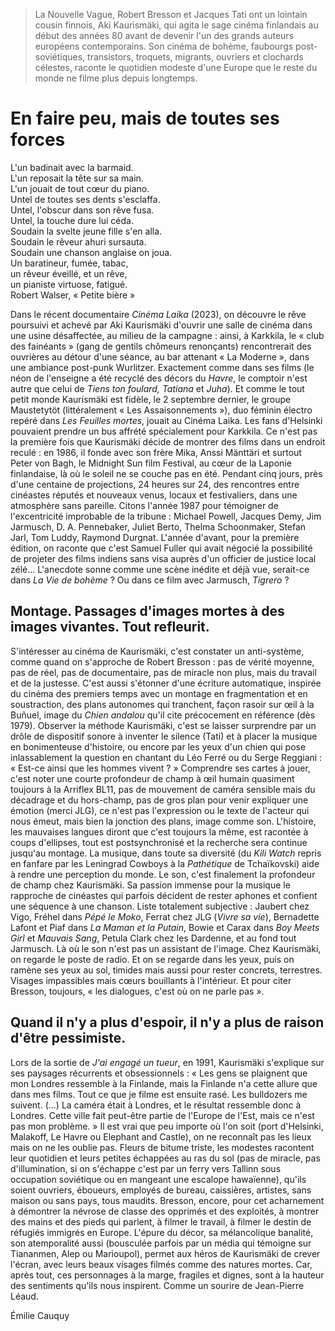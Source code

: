 > La Nouvelle Vague, Robert Bresson et Jacques Tati ont un lointain cousin finnois, Aki Kaurismäki, qui agita le sage cinéma finlandais au début des années 80 avant de devenir l'un des grands auteurs européens contemporains. Son cinéma de bohème, faubourgs post-soviétiques, transistors, troquets, migrants, ouvriers et clochards célestes, raconte le quotidien modeste d'une Europe que le reste du monde ne filme plus depuis longtemps.

# En faire peu, mais de toutes ses forces

L'un badinait avec la barmaid.  
L'un reposait la tête sur sa main.  
L'un jouait de tout cœur du piano.  
Untel de toutes ses dents s'esclaffa.  
Untel, l'obscur dans son rêve fusa.  
Untel, la touche dure lui céda.  
Soudain la svelte jeune fille s'en alla.  
Soudain le rêveur ahuri sursauta.  
Soudain une chanson anglaise on joua.  
Un baratineur, fumée, tabac,  
un rêveur éveillé, et un rêve,  
un pianiste virtuose, fatigué.  
Robert Walser, « Petite bière »

Dans le récent documentaire _Cinéma Laika_ (2023), on découvre le rêve poursuivi et achevé par Aki Kaurismäki d'ouvrir une salle de cinéma dans une usine désaffectée, au milieu de la campagne : ainsi, à Karkkila, le « club des fainéants » (gang de gentils chômeurs renonçants) rencontrerait des ouvrières au détour d'une séance, au bar attenant « La Moderne », dans une ambiance post-punk Wurlitzer. Exactement comme dans ses films (le néon de l'enseigne a été recyclé des décors du _Havre_, le comptoir n'est autre que celui de _Tiens ton foulard, Tatiana_ et _Juha_). Et comme le tout petit monde Kaurismäki est fidèle, le 2 septembre dernier, le groupe Maustetytöt (littéralement « Les Assaisonnements »), duo féminin électro repéré dans _Les Feuilles mortes_, jouait au Cinéma Laika. Les fans d'Helsinki pouvaient prendre un bus affrété spécialement pour Karkkila. Ce n'est pas la première fois que Kaurismäki décide de montrer des films dans un endroit reculé : en 1986, il fonde avec son frère Mika, Anssi Mänttäri et surtout Peter von Bagh, le Midnight Sun film Festival, au cœur de la Laponie finlandaise, là où le soleil ne se couche pas en été. Pendant cinq jours, près d'une centaine de projections, 24 heures sur 24, des rencontres entre cinéastes réputés et nouveaux venus, locaux et festivaliers, dans une atmosphère sans pareille. Citons l'année 1987 pour témoigner de l'excentricité improbable de la tribune : Michael Powell, Jacques Demy, Jim Jarmusch, D. A. Pennebaker, Juliet Berto, Thelma Schoonmaker, Stefan Jarl, Tom Luddy, Raymond Durgnat. L'année d'avant, pour la première édition, on raconte que c'est Samuel Fuller qui avait négocié la possibilité de projeter des films indiens sans visa auprès d'un officier de justice local zélé... L'anecdote sonne comme une scène inédite et déjà vue, serait-ce dans _La Vie de bohème_ ? Ou dans ce film avec Jarmusch, _Tigrero_ ?

## Montage. Passages d'images mortes à des images vivantes. Tout refleurit.

S'intéresser au cinéma de Kaurismäki, c'est constater un anti-système, comme quand on s'approche de Robert Bresson : pas de vérité moyenne, pas de réel, pas de documentaire, pas de miracle non plus, mais du travail et de la justesse. C'est aussi s'étonner d'une écriture automatique, inspirée du cinéma des premiers temps avec un montage en fragmentation et en soustraction, des plans autonomes qui tranchent, façon rasoir sur œil à la Buñuel, image du _Chien andalou_ qu'il cite précocement en référence (dès 1979). Observer la méthode Kaurismäki, c'est se laisser surprendre par un drôle de dispositif sonore à inventer le silence (Tati) et à placer la musique en bonimenteuse d'histoire, ou encore par les yeux d'un chien qui pose inlassablement la question en chantant du Léo Ferré ou du Serge Reggiani : « Est-ce ainsi que les hommes vivent ? » Comprendre ses cartes à jouer, c'est noter une courte profondeur de champ à œil humain quasiment toujours à la Arriflex BL11, pas de mouvement de caméra sensible mais du décadrage et du hors-champ, pas de gros plan pour venir expliquer une émotion (merci JLG), ce n'est pas l'expression ou le texte de l'acteur qui nous émeut, mais bien la jonction des plans, image comme son. L'histoire, les mauvaises langues diront que c'est toujours la même, est racontée à coups d'ellipses, tout est postsynchronisé et la recherche sera continue jusqu'au montage. La musique, dans toute sa diversité (du _Kili Watch_ repris en fanfare par les Leningrad Cowboys à la _Pathétique_ de Tchaïkovski) aide à rendre une perception du monde. Le son, c'est finalement la profondeur de champ chez Kaurismäki. Sa passion immense pour la musique le rapproche de cinéastes qui parfois décident de rester aphones et confient une séquence à une chanson. Liste totalement subjective : Jaubert chez Vigo, Fréhel dans _Pépé le Moko_, Ferrat chez JLG (_Vivre sa vie_), Bernadette Lafont et Piaf dans _La Maman et la Putain_, Bowie et Carax dans _Boy Meets Girl_ et _Mauvais Sang_, Petula Clark chez les Dardenne, et au fond tout Jarmusch. Là où le son n'est pas un assistant de l'image. Chez Kaurismäki, on regarde le poste de radio. Et on se regarde dans les yeux, puis on ramène ses yeux au sol, timides mais aussi pour rester concrets, terrestres. Visages impassibles mais cœurs bouillants à l'intérieur. Et pour citer Bresson, toujours, « les dialogues, c'est où on ne parle pas ».

## Quand il n'y a plus d'espoir, il n'y a plus de raison d'être pessimiste.

Lors de la sortie de _J'ai engagé un tueur_, en 1991, Kaurismäki s'explique sur ses paysages récurrents et obsessionnels : « Les gens se plaignent que mon Londres ressemble à la Finlande, mais la Finlande n'a cette allure que dans mes films. Tout ce que je filme est ensuite rasé. Les bulldozers me suivent. (...) La caméra était à Londres, et le résultat ressemble donc à Londres. Cette ville fait peut-être partie de l'Europe de l'Est, mais ce n'est pas mon problème. » Il est vrai que peu importe où l'on soit (port d'Helsinki, Malakoff, Le Havre ou Elephant and Castle), on ne reconnaît pas les lieux mais on ne les oublie pas. Fleurs de bitume triste, les modestes racontent leur quotidien et leurs petites échappées au ras du sol (pas de miracle, pas d'illumination, si on s'échappe c'est par un ferry vers Tallinn sous occupation soviétique ou en mangeant une escalope hawaïenne), qu'ils soient ouvriers, éboueurs, employés de bureau, caissières, artistes, sans maison ou sans pays, tous maudits. Bresson, encore, pour cet acharnement à démontrer la névrose de classe des opprimés et des exploités, à montrer des mains et des pieds qui parlent, à filmer le travail, à filmer le destin de réfugiés immigrés en Europe. L'épure du décor, sa mélancolique banalité, son atemporalité aussi (bousculée parfois par un média qui témoigne sur Tiananmen, Alep ou Marioupol), permet aux héros de Kaurismäki de crever l'écran, avec leurs beaux visages filmés comme des natures mortes. Car, après tout, ces personnages à la marge, fragiles et dignes, sont à la hauteur des sentiments qu'ils nous inspirent. Comme un sourire de Jean-Pierre Léaud.

<div class="author">Émilie Cauquy</div>
